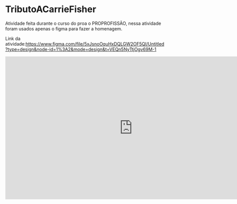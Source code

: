 # TributoACarrieFisher
Atividade feita durante o curso do proa o PROPROFISSÃO, nessa atividade foram usados apenas o figma para fazer a homenagem.

Link da atividade:https://www.figma.com/file/5xJsnoOquHxDQLGW2OF5Ql/Untitled?type=design&node-id=1%3A2&mode=design&t=VEQn5NyTtjOgv69M-1
<iframe style="border: 1px solid rgba(0, 0, 0, 0.1);" width="800" height="450" src="https://www.figma.com/embed?embed_host=share&url=https%3A%2F%2Fwww.figma.com%2Ffile%2F5xJsnoOquHxDQLGW2OF5Ql%2FUntitled%3Ftype%3Ddesign%26node-id%3D0%253A1%26mode%3Ddesign%26t%3DVEQn5NyTtjOgv69M-1" allowfullscreen></iframe>

